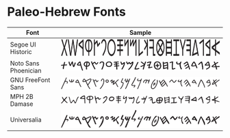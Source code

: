 # Paleo-Hebrew Fonts

<table>
  <thead>
    <tr>
      <th>Font</th><th>Sample</th>
    </tr>
  </thead>
  <tbody>
    <tr>
      <td>Segoe UI Historic</td>
      <td><img height="40" src="./segoe_ui_historic/sample.svg" alt="Segoe UI Historic sample" title="Segoe UI Historic"></td>
    </tr>
    <tr>
      <td>Noto Sans Phoenician</td>
      <td><img src="./noto_sans_phoenician/sample.svg" alt="Noto Sans Phoenician sample" title="Noto Sans Phoenician"></td>
    </tr>
    <tr>
      <td>GNU FreeFont Sans</td>
      <td><img src="./free_sans/sample.svg" alt="GNU FreeFont Sans sample" title="GNU FreeFont Sans"></td>
    </tr>
    <tr>
      <td>MPH 2B Damase</td>
      <td><img src="./mph_2b_damase/sample.svg" alt="MPH 2B Damase sample" title="MPH 2B Damase"></td>
    </tr>
    <tr>
      <td>Universalia</td>
      <td><img src="./universalia/sample.svg" alt="Universalia sample" title="Universalia"></td>
    </tr>
  </tbody>
</table>
